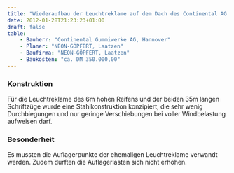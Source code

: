 ```yaml
---
title: "Wiederaufbau der Leuchtreklame auf dem Dach des Continental AG Werks Hannover-Stöcken"
date: 2012-01-28T21:23:23+01:00
draft: false
table:
    - Bauherr: "Continental Gummiwerke AG, Hannover"
    - Planer: "NEON-GÖPFERT, Laatzen"
    - Baufirma: "NEON-GÖPFERT, Laatzen"
    - Baukosten: "ca. DM 350.000,00"
---
```


### Konstruktion
Für die Leuchtreklame des 6m hohen Reifens und der beiden 35m langen Schriftzüge wurde eine Stahlkonstruktion konzipiert, die sehr wenig Durchbiegungen und nur geringe Verschiebungen bei voller Windbelastung aufweisen darf.

### Besonderheit
Es mussten die Auflagerpunkte der ehemaligen Leuchtreklame verwandt werden. Zudem durften die Auflagerlasten sich nicht erhöhen.